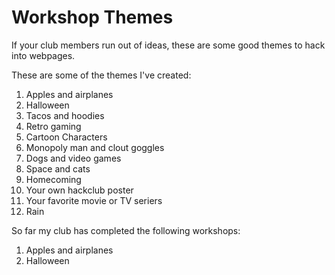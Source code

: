 # Workshop Themes

If your club members run out of ideas, these are some good themes to 
hack into webpages.

These are some of the themes I've created:

1. Apples and airplanes
2. Halloween 
3. Tacos and hoodies
4. Retro gaming
5. Cartoon Characters
6. Monopoly man and clout goggles
7. Dogs and video games
8. Space and cats
9. Homecoming
10. Your own hackclub poster
11. Your favorite movie or TV seriers
12. Rain

So far my club has completed the following workshops:
1. Apples and airplanes
2. Halloween
